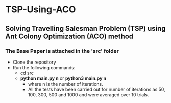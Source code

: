 # **TSP-Using-ACO**
## Solving Travelling Salesman Problem (TSP) using Ant Colony Optimization (ACO) method

###  The Base Paper is attached in the **'src'** folder 

* Clone the repository
* Run the following commands:
     * cd src
     * **python main.py n** or **python3 main.py n**
        * where n is the number of iterations. 
        * All the tests have been carried out for number of iterations as 50, 100, 300, 500 and 1000 and were averaged over 10 trials.
        
